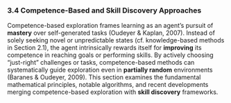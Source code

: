 ### 3.4 Competence-Based and Skill Discovery Approaches

Competence-based exploration frames learning as an agent’s pursuit of **mastery** over self-generated tasks (Oudeyer & Kaplan, 2007). Instead of solely seeking novel or unpredictable states (cf. knowledge-based methods in Section 2.1), the agent intrinsically rewards itself for **improving** its competence in reaching goals or performing skills. By actively choosing “just-right” challenges or tasks, competence-based methods can systematically guide exploration even in **partially random** environments (Baranes & Oudeyer, 2009). This section examines the fundamental mathematical principles, notable algorithms, and recent developments merging competence-based exploration with **skill discovery** frameworks.

